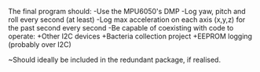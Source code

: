 The final program should:
-Use the MPU6050's DMP
-Log yaw, pitch and roll every second (at least)
-Log max acceleration on each axis (x,y,z) for the past second every second
-Be capable of coexisting with code to operate:
 +Other I2C devices
 +Bacteria collection project
 +EEPROM logging (probably over I2C)
 
~Should ideally be included in the redundant package, if realised.
